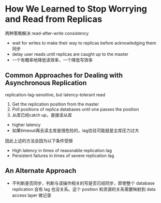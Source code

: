 # How We Learned to Stop Worrying and Read from Replicas
两种策略解决 read-after-write consistency
- wait for writes to make their way to replicas before acknowledging them  同步
- delay user reads until replicas are caught up to the master
- 一个有概率地降低读效率，一个降低写效率

## Common Approaches for Dealing with Asynchronous Replication
 replication-lag-sensitive, but latency-tolerant read
 1. Get the replication position from the master 
 2. Poll positions of replica databases until one passes the position 
 3. 从库已经catch up，直接读从库
 
 - higher latency
 - 如果timeout再去读主库是很危险的，lag往往可能就是主库压力过大
 
 因此上述的方法会因为以下条件受限
 - High latency in times of reasonable replication lag
 - Persistent failures in times of severe replication lag.
 
 ## An Alternate Approach
- 不判断是否同步，判断与读操作相关的写是否已经同步，即使整个 database replication 会有 lag 也没关系。这个 position 和资源的关系需要映射到 data access layer 做记录
